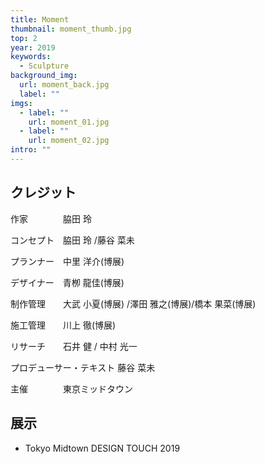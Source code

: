 ```yaml
---
title: Moment
thumbnail: moment_thumb.jpg
top: 2
year: 2019
keywords:
  - Sculpture
background_img:
  url: moment_back.jpg
  label: ""
imgs:
  - label: ""
    url: moment_01.jpg
  - label: ""
    url: moment_02.jpg
intro: ""
---
```


## クレジット

作家　　　　脇田 玲

コンセプト　脇田 玲 /藤谷 菜未

プランナー　中里 洋介(博展)

デザイナー　青栁 龍佳(博展)

制作管理　　大武 小夏(博展) /澤田 雅之(博展)/橋本 果菜(博展)

施工管理　　川上 徹(博展)

リサーチ　　石井 健 / 中村 光一

プロデューサー・テキスト 藤谷 菜未

主催　　　　東京ミッドタウン

## 展示

- Tokyo Midtown DESIGN TOUCH 2019
